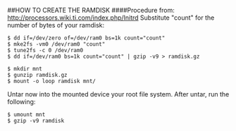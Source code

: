 ##HOW TO CREATE THE RAMDISK
####Procedure from: http://processors.wiki.ti.com/index.php/Initrd
Substitute "count" for the number of bytes of your ramdisk:

~~~~~~
$ dd if=/dev/zero of=/dev/ram0 bs=1k count="count"
$ mke2fs -vm0 /dev/ram0 "count"
$ tune2fs -c 0 /dev/ram0
$ dd if=/dev/ram0 bs=1k count="count" | gzip -v9 > ramdisk.gz
~~~~~~
~~~~~~
$ mkdir mnt
$ gunzip ramdisk.gz
$ mount -o loop ramdisk mnt/
~~~~~~
Untar now into the mounted device your root file system.
After untar, run the following:
~~~~~~
$ umount mnt
$ gzip -v9 ramdisk
~~~~~~
